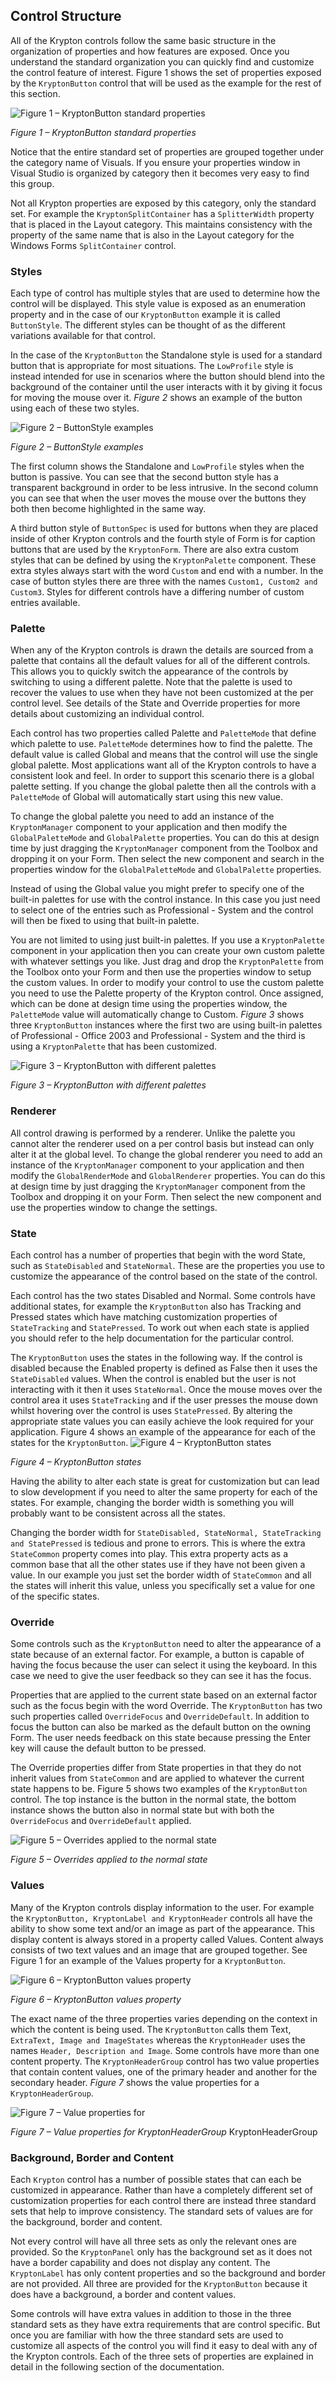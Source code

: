## Control Structure
All of the Krypton controls follow the same basic structure in the organization of properties and how features are exposed. Once you understand the standard organization you can quickly find and customize the control feature of interest. Figure 1 shows the set of properties exposed by the `KryptonButton` control that will be used as the example for the rest of this section.

![Figure 1 – KryptonButton standard properties](images/ButtonVisuals.png)
 
*Figure 1 – KryptonButton standard properties*

Notice that the entire standard set of properties are grouped together under the category name of Visuals. If you ensure your properties window in Visual Studio is organized by category then it becomes very easy to find this group.

Not all Krypton properties are exposed by this category, only the standard set. For example the `KryptonSplitContainer` has a `SplitterWidth` property that is placed in the Layout category. This maintains consistency with the property of the same name that is also in the Layout category for the Windows Forms `SplitContainer` control.

### Styles 

Each type of control has multiple styles that are used to determine how the control will be displayed. This style value is exposed as an enumeration property and in the case of our `KryptonButton` example it is called `ButtonStyle`. The different styles can be thought of as the different variations available for that control.

In the case of the `KryptonButton` the Standalone style is used for a standard button that is appropriate for most situations. The `LowProfile` style is instead intended for use in scenarios where the button should blend into the background of the container until the user interacts with it by giving it focus for moving the mouse over it. *Figure 2* shows an example of the button using each of these two styles.  

![Figure 2 – ButtonStyle examples](images/ButtonStyles.png)

*Figure 2 – ButtonStyle examples*

The first column shows the Standalone and `LowProfile` styles when the button is passive. You can see that the second button style has a transparent background in order to be less intrusive. In the second column you can see that when the user moves the mouse over the buttons they both then become highlighted in the same way.

A third button style of `ButtonSpec` is used for buttons when they are placed inside of other Krypton controls and the fourth style of Form is for caption buttons that are used by the `KryptonForm`. There are also extra custom styles that can be defined by using the `KryptonPalette` component. These extra styles always start with the word `Custom` and end with a number. In the case of button styles there are three with the names `Custom1, Custom2 and Custom3`. Styles for different controls have a differing number of custom entries available.
### Palette 

When any of the Krypton controls is drawn the details are sourced from a palette that contains all the default values for all of the different controls. This allows you to quickly switch the appearance of the controls by switching to using a different palette. Note that the palette is used to recover the values to use when they have not been customized at the per control level. See details of the State and Override properties for more details about customizing an individual control.

Each control has two properties called Palette and `PaletteMode` that define which palette to use. `PaletteMode` determines how to find the palette. The default value is called Global and means that the control will use the single global palette. Most applications want all of the Krypton controls to have a consistent look and feel. In order to support this scenario there is a global palette setting. If you change the global palette then all the controls with a `PaletteMode` of Global will automatically start using this new value.

To change the global palette you need to add an instance of the `KryptonManager` component to your application and then modify the `GlobalPaletteMode` and `GlobalPalette` properties. You can do this at design time by just dragging the `KryptonManager` component from the Toolbox and dropping it on your Form. Then select the new component and search in the properties window for the `GlobalPaletteMode` and `GlobalPalette` properties.

Instead of using the Global value you might prefer to specify one of the built-in palettes for use with the control instance. In this case you just need to select one of the entries such as Professional - System and the control will then be fixed to using that built-in palette.

You are not limited to using just built-in palettes. If you use a `KryptonPalette` component in your application then you can create your own custom palette with whatever settings you like. Just drag and drop the `KryptonPalette` from the Toolbox onto your Form and then use the properties window to setup the custom values. In order to modify your control to use the custom palette you need to use the Palette property of the Krypton control. Once assigned, which can be done at design time using the properties window, the `PaletteMode` value will automatically change to Custom. *Figure 3* shows three `KryptonButton` instances where the first two are using built-in palettes of Professional - Office 2003 and Professional - System and the third is using a `KryptonPalette` that has been customized.

![Figure 3 – KryptonButton with different palettes](images\ButtonPalettes.png)

*Figure 3 – KryptonButton with different palettes*

### Renderer 

All control drawing is performed by a renderer. Unlike the palette you cannot alter the renderer used on a per control basis but instead can only alter it at the global level. To change the global renderer you need to add an instance of the `KryptonManager` component to your application and then modify the `GlobalRenderMode` and `GlobalRenderer` properties. You can do this at design time by just dragging the `KryptonManager` component from the Toolbox and dropping it on your Form. Then select the new component and use the properties window to change the settings.

### State 

Each control has a number of properties that begin with the word State, such as `StateDisabled` and `StateNormal`. These are the properties you use to customize the appearance of the control based on the state of the control.


Each control has the two states Disabled and Normal. Some controls have additional states, for example the `KryptonButton` also has Tracking and Pressed states which have matching customization properties of `StateTracking` and `StatePressed`. To work out when each state is applied you should refer to the help documentation for the particular control.


The `KryptonButton` uses the states in the following way. If the control is disabled because the Enabled property is defined as False then it uses the `StateDisabled` values. When the control is enabled but the user is not interacting with it then it uses `StateNormal`. Once the mouse moves over the control area it uses `StateTracking` and if the user presses the mouse down whilst hovering over the control is uses `StatePressed`. By altering the appropriate state values you can easily achieve the look required for your application. Figure 4 shows an example of the appearance for each of the states for the `KryptonButton`.
![Figure 4 – KryptonButton states](images\ButtonStatesOnly.png)

*Figure 4 – KryptonButton states*

 
Having the ability to alter each state is great for customization but can lead to slow development if you need to alter the same property for each of the states. For example, changing the border width is something you will probably want to be consistent across all the states.

Changing the border width for `StateDisabled, StateNormal, StateTracking and StatePressed` is tedious and prone to errors. This is where the extra `StateCommon` property comes into play. This extra property acts as a common base that all the other states use if they have not been given a value. In our example you just set the border width of `StateCommon` and all the states will inherit this value, unless you specifically set a value for one of the specific states.

### Override 

Some controls such as the `KryptonButton` need to alter the appearance of a state because of an external factor. For example, a button is capable of having the focus because the user can select it using the keyboard. In this case we need to give the user feedback so they can see it has the focus.


Properties that are applied to the current state based on an external factor such as the focus begin with the word Override. The `KryptonButton` has two such properties called `OverrideFocus` and `OverrideDefault`. In addition to focus the button can also be marked as the default button on the owning Form. The user needs feedback on this state because pressing the Enter key will cause the default button to be pressed.


The Override properties differ from State properties in that they do not inherit values from `StateCommon` and are applied to whatever the current state happens to be. Figure 5 shows two examples of the `KryptonButton` control. The top instance is the button in the normal state, the bottom instance shows the button also in normal state but with both the `OverrideFocus` and `OverrideDefault` applied.

![Figure 5 – Overrides applied to the normal state](images\ButtonOverrides.png)

*Figure 5 – Overrides applied to the normal state*


### Values 

Many of the Krypton controls display information to the user. For example the `KryptonButton, KryptonLabel and KryptonHeader` controls all have the ability to show some text and/or an image as part of the appearance. This display content is always stored in a property called Values. Content always consists of two text values and an image that are grouped together.  See Figure 1 for an example of the Values property for a `KryptonButton`.

![Figure 6 – KryptonButton values property](images\ContentValues.png)

*Figure 6 – KryptonButton values property*


The exact name of the three properties varies depending on the context in which the content is being used. The `KryptonButton` calls them Text, `ExtraText, Image and ImageStates` whereas the `KryptonHeader` uses the names `Header, Description and Image`. Some controls have more than one content property. The `KryptonHeaderGroup` control has two value properties that contain content values, one of the primary header and another for the secondary header. *Figure 7* shows the value properties for a `KryptonHeaderGroup`.

![Figure 7 – Value properties for](images\HeaderGroupValues.png)

*Figure 7 – Value properties for KryptonHeaderGroup* KryptonHeaderGroup

### Background, Border and Content


Each `Krypton` control has a number of possible states that can each be customized in appearance. Rather than have a completely different set of customization properties for each control there are instead three standard sets that help to improve consistency. The standard sets of values are for the background, border and content.


Not every control will have all three sets as only the relevant ones are provided. So the `KryptonPanel` only has the background set as it does not have a border capability and does not display any content. The `KryptonLabel` has only content properties and so the background and border are not provided. All three are provided for the `KryptonButton` because it does have a background, a border and content values.


Some controls will have extra values in addition to those in the three standard sets as they have extra requirements that are control specific. But once you are familiar with how the three standard sets are used to customize all aspects of the control you will find it easy to deal with any of the Krypton controls. Each of the three sets of properties are explained in detail in the following section of the documentation.
